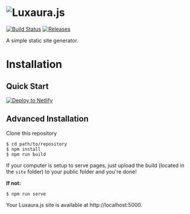 # ![Luxaura.js](https://luxaura.js.org/assets/luxaura.png "Luxaura.js")

[![Build Status](https://travis-ci.org/TristianK3604/Luxaura.js.svg?branch=master)](https://travis-ci.org/TristianK3604/Luxaura.js) [![Releases](https://img.shields.io/github/release/TristianK3604/Luxaura.js/all.svg)](https://github.com/TristianK3604/Luxaura.js/releases)

A simple static site generator.

# Installation

## Quick Start

[![Deploy to Netlify](https://www.netlify.com/img/deploy/button.svg)](https://app.netlify.com/start/deploy?repository=https://github.com/TristianK3604/Luxaura.js)

## Advanced Installation

Clone this repository

````shell
$ cd path/to/repository
$ npm install
$ npm run build
````

If your computer is setup to serve pages, just upload the build (located in the `site` folder) to your public folder and you're done!

**If not:**

````shell
$ npm run serve
````
Your Luxaura.js site is available at http://localhost:5000.
